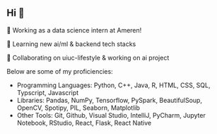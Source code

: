 ## Hi 👋

🔭 Working as a data science intern at Ameren!

🌱 Learning new ai/ml & backend tech stacks

👯 Collaborating on uiuc-lifestyle & working on ai project

Below are some of my proficiencies:
- Programming Languages: Python, C++, Java, R, HTML, CSS, SQL, Typscript, Javascript
- Libraries: Pandas, NumPy, Tensorflow, PySpark, BeautifulSoup, OpenCV, Spotipy, PIL, Seaborn, Matplotlib
- Other Tools: Git, Github, Visual Studio, IntelliJ, PyCharm, Jupyter Notebook, RStudio, React, Flask, React Native

<!--
**manntalati/manntalati** is a ✨ _special_ ✨ repository because its `README.md` (this file) appears on your GitHub profile.

Here are some ideas to get you started:

- 🔭 I’m currently working on ...
- 🌱 I’m currently learning ...
- 👯 I’m looking to collaborate on ...
- 🤔 I’m looking for help with ...
- 💬 Ask me about ...
- 📫 How to reach me: ...
- 😄 Pronouns: ...
- ⚡ Fun fact: ...
-->
